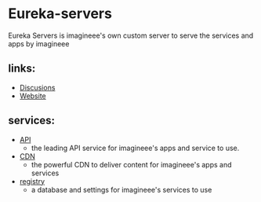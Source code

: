 # Eureka-servers
Eureka Servers is imagineee's own custom server to serve the services and apps by imagineee

## links:
- [Discusions](https://github.com/eureka-imagineee-server/Eureka-servers/discussions)
- [Website](https://eureka-imagineee-server.github.io/)

## services:
- [API](https://github.com/eureka-imagineee-server/api)
  - the leading API service for imagineee's apps and service to use.   
- [CDN](https://github.com/eureka-imagineee-server/cdn)
  - the powerful CDN to deliver content for imagineee's apps and services
- [registry](https://github.com/eureka-imagineee-server/registry)
  - a database and settings for imagineee's services to use
